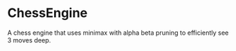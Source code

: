 # ChessEngine
A chess engine that uses minimax with alpha beta pruning to efficiently see 3 moves deep. 
